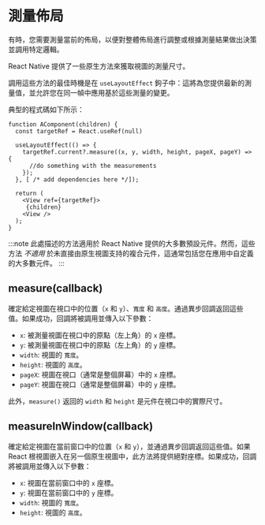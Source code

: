 # 測量佈局

有時，您需要測量當前的佈局，以便對整體佈局進行調整或根據測量結果做出決策並調用特定邏輯。

React Native 提供了一些原生方法來獲取視圖的測量尺寸。

調用這些方法的最佳時機是在 `useLayoutEffect` 鉤子中：這將為您提供最新的測量值，並允許您在同一幀中應用基於這些測量的變更。

典型的程式碼如下所示：

```tsx
function AComponent(children) {
  const targetRef = React.useRef(null)

  useLayoutEffect(() => {
    targetRef.current?.measure((x, y, width, height, pageX, pageY) => {
      //do something with the measurements
    });
  }, [ /* add dependencies here */]);

  return (
    <View ref={targetRef}>
     {children}
    <View />
  );
}
```

:::note
此處描述的方法適用於 React Native 提供的大多數預設元件。然而，這些方法 _不適用_ 於未直接由原生視圖支持的複合元件，這通常包括您在應用中自定義的大多數元件。
:::

## measure(callback)

確定給定視圖在視口中的位置（`x` 和 `y`）、`寬度` 和 `高度`。通過異步回調返回這些值。如果成功，回調將被調用並傳入以下參數：

- `x`: 被測量視圖在視口中的原點（左上角）的 `x` 座標。
- `y`: 被測量視圖在視口中的原點（左上角）的 `y` 座標。
- `width`: 視圖的 `寬度`。
- `height`: 視圖的 `高度`。
- `pageX`: 視圖在視口（通常是整個屏幕）中的 `x` 座標。
- `pageY`: 視圖在視口（通常是整個屏幕）中的 `y` 座標。

此外，`measure()` 返回的 `width` 和 `height` 是元件在視口中的實際尺寸。

## measureInWindow(callback)

確定給定視圖在當前窗口中的位置（`x` 和 `y`），並通過異步回調返回這些值。如果 React 根視圖嵌入在另一個原生視圖中，此方法將提供絕對座標。如果成功，回調將被調用並傳入以下參數：

- `x`: 視圖在當前窗口中的 `x` 座標。
- `y`: 視圖在當前窗口中的 `y` 座標。
- `width`: 視圖的 `寬度`。
- `height`: 視圖的 `高度`。